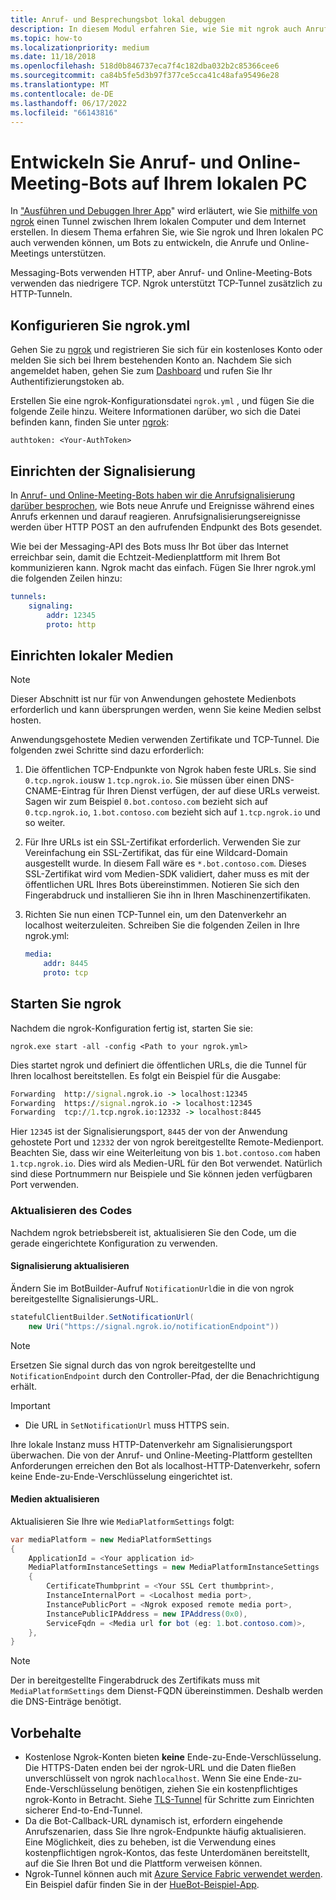 ```yaml
---
title: Anruf- und Besprechungsbot lokal debuggen
description: In diesem Modul erfahren Sie, wie Sie mit ngrok auch Anrufe und Onlinebesprechungs-Bots auf Ihrem lokalen PC entwickeln können.
ms.topic: how-to
ms.localizationpriority: medium
ms.date: 11/18/2018
ms.openlocfilehash: 518d0b846737eca7f4c182dba032b2c85366cee6
ms.sourcegitcommit: ca84b5fe5d3b97f377ce5cca41c48afa95496e28
ms.translationtype: MT
ms.contentlocale: de-DE
ms.lasthandoff: 06/17/2022
ms.locfileid: "66143816"
---
```

# <a name="develop-calling-and-online-meeting-bots-on-your-local-pc"></a>Entwickeln Sie Anruf- und Online-Meeting-Bots auf Ihrem lokalen PC

In ["Ausführen und Debuggen Ihrer App](../../concepts/build-and-test/debug.md)" wird erläutert, wie Sie [mithilfe von ngrok](https://ngrok.com) einen Tunnel zwischen Ihrem lokalen Computer und dem Internet erstellen. In diesem Thema erfahren Sie, wie Sie ngrok und Ihren lokalen PC auch verwenden können, um Bots zu entwickeln, die Anrufe und Online-Meetings unterstützen.

Messaging-Bots verwenden HTTP, aber Anruf- und Online-Meeting-Bots verwenden das niedrigere TCP. Ngrok unterstützt TCP-Tunnel zusätzlich zu HTTP-Tunneln.

## <a name="configure-ngrokyml"></a>Konfigurieren Sie ngrok.yml

Gehen Sie zu [ngrok](https://ngrok.com) und registrieren Sie sich für ein kostenloses Konto oder melden Sie sich bei Ihrem bestehenden Konto an. Nachdem Sie sich angemeldet haben, gehen Sie zum [Dashboard](https://dashboard.ngrok.com) und rufen Sie Ihr Authentifizierungstoken ab.

Erstellen Sie eine ngrok-Konfigurationsdatei `ngrok.yml` , und fügen Sie die folgende Zeile hinzu. Weitere Informationen darüber, wo sich die Datei befinden kann, finden Sie unter [ngrok](https://ngrok.com/docs#config):

  `authtoken: <Your-AuthToken>`

## <a name="set-up-signaling"></a>Einrichten der Signalisierung

In [Anruf- und Online-Meeting-Bots haben wir die Anrufsignalisierung darüber besprochen](./calls-meetings-bots-overview.md), wie Bots neue Anrufe und Ereignisse während eines Anrufs erkennen und darauf reagieren. Anrufsignalisierungsereignisse werden über HTTP POST an den aufrufenden Endpunkt des Bots gesendet.

Wie bei der Messaging-API des Bots muss Ihr Bot über das Internet erreichbar sein, damit die Echtzeit-Medienplattform mit Ihrem Bot kommunizieren kann. Ngrok macht das einfach. Fügen Sie Ihrer ngrok.yml die folgenden Zeilen hinzu:

```yaml
tunnels:
    signaling:
        addr: 12345
        proto: http
```

## <a name="set-up-local-media"></a>Einrichten lokaler Medien

> [!NOTE]
> Dieser Abschnitt ist nur für von Anwendungen gehostete Medienbots erforderlich und kann übersprungen werden, wenn Sie keine Medien selbst hosten.

Anwendungsgehostete Medien verwenden Zertifikate und TCP-Tunnel. Die folgenden zwei Schritte sind dazu erforderlich:

1. Die öffentlichen TCP-Endpunkte von Ngrok haben feste URLs. Sie sind `0.tcp.ngrok.io`usw `1.tcp.ngrok.io`. Sie müssen über einen DNS-CNAME-Eintrag für Ihren Dienst verfügen, der auf diese URLs verweist. Sagen wir zum Beispiel `0.bot.contoso.com` bezieht sich auf `0.tcp.ngrok.io`, `1.bot.contoso.com` bezieht sich auf `1.tcp.ngrok.io` und so weiter.
2. Für Ihre URLs ist ein SSL-Zertifikat erforderlich. Verwenden Sie zur Vereinfachung ein SSL-Zertifikat, das für eine Wildcard-Domain ausgestellt wurde. In diesem Fall wäre es `*.bot.contoso.com`. Dieses SSL-Zertifikat wird vom Medien-SDK validiert, daher muss es mit der öffentlichen URL Ihres Bots übereinstimmen. Notieren Sie sich den Fingerabdruck und installieren Sie ihn in Ihren Maschinenzertifikaten.
3. Richten Sie nun einen TCP-Tunnel ein, um den Datenverkehr an localhost weiterzuleiten. Schreiben Sie die folgenden Zeilen in Ihre ngrok.yml:

    ```yaml
    media:
        addr: 8445
        proto: tcp
    ```

## <a name="start-ngrok"></a>Starten Sie ngrok

Nachdem die ngrok-Konfiguration fertig ist, starten Sie sie:

  `ngrok.exe start -all -config <Path to your ngrok.yml>`

Dies startet ngrok und definiert die öffentlichen URLs, die die Tunnel für Ihren localhost bereitstellen. Es folgt ein Beispiel für die Ausgabe:

```cmd
Forwarding  http://signal.ngrok.io -> localhost:12345
Forwarding  https://signal.ngrok.io -> localhost:12345
Forwarding  tcp://1.tcp.ngrok.io:12332 -> localhost:8445
```

Hier `12345` ist der Signalisierungsport, `8445` der von der Anwendung gehostete Port und `12332` der von ngrok bereitgestellte Remote-Medienport. Beachten Sie, dass wir eine Weiterleitung von bis `1.bot.contoso.com` haben `1.tcp.ngrok.io`. Dies wird als Medien-URL für den Bot verwendet. Natürlich sind diese Portnummern nur Beispiele und Sie können jeden verfügbaren Port verwenden.

### <a name="update-code"></a>Aktualisieren des Codes

Nachdem ngrok betriebsbereit ist, aktualisieren Sie den Code, um die gerade eingerichtete Konfiguration zu verwenden.

#### <a name="update-signaling"></a>Signalisierung aktualisieren

Ändern Sie im BotBuilder-Aufruf `NotificationUrl`die in die von ngrok bereitgestellte Signalisierungs-URL.

```csharp
statefulClientBuilder.SetNotificationUrl(
    new Uri("https://signal.ngrok.io/notificationEndpoint"))
```

> [!NOTE]
> Ersetzen Sie signal durch das von ngrok bereitgestellte und `NotificationEndpoint` durch den Controller-Pfad, der die Benachrichtigung erhält.

> [!IMPORTANT]
>
> * Die URL in `SetNotificationUrl` muss HTTPS sein.
>
> Ihre lokale Instanz muss HTTP-Datenverkehr am Signalisierungsport überwachen. Die von der Anruf- und Online-Meeting-Plattform gestellten Anforderungen erreichen den Bot als localhost-HTTP-Datenverkehr, sofern keine Ende-zu-Ende-Verschlüsselung eingerichtet ist.

#### <a name="update-media"></a>Medien aktualisieren

Aktualisieren Sie Ihre wie `MediaPlatformSettings` folgt:

```csharp
var mediaPlatform = new MediaPlatformSettings
{
    ApplicationId = <Your application id>
    MediaPlatformInstanceSettings = new MediaPlatformInstanceSettings
    {
        CertificateThumbprint = <Your SSL Cert thumbprint>,
        InstanceInternalPort = <Localhost media port>,
        InstancePublicPort = <Ngrok exposed remote media port>,
        InstancePublicIPAddress = new IPAddress(0x0),
        ServiceFqdn = <Media url for bot (eg: 1.bot.contoso.com)>,
    },
}
```

> [!NOTE]
> Der in bereitgestellte Fingerabdruck des Zertifikats muss mit `MediaPlatformSettings` dem Dienst-FQDN übereinstimmen. Deshalb werden die DNS-Einträge benötigt.

## <a name="caveats"></a>Vorbehalte

* Kostenlose Ngrok-Konten bieten **keine** Ende-zu-Ende-Verschlüsselung. Die HTTPS-Daten enden bei der ngrok-URL und die Daten fließen unverschlüsselt von ngrok nach`localhost`. Wenn Sie eine Ende-zu-Ende-Verschlüsselung benötigen, ziehen Sie ein kostenpflichtiges ngrok-Konto in Betracht. Siehe [TLS-Tunnel](https://ngrok.com/docs#tls) für Schritte zum Einrichten sicherer End-to-End-Tunnel.
* Da die Bot-Callback-URL dynamisch ist, erfordern eingehende Anrufszenarien, dass Sie Ihre ngrok-Endpunkte häufig aktualisieren. Eine Möglichkeit, dies zu beheben, ist die Verwendung eines kostenpflichtigen ngrok-Kontos, das feste Unterdomänen bereitstellt, auf die Sie Ihren Bot und die Plattform verweisen können.
* Ngrok-Tunnel können auch mit [Azure Service Fabric verwendet werden](/azure/service-fabric/service-fabric-overview). Ein Beispiel dafür finden Sie in der [HueBot-Beispiel-App](https://github.com/microsoftgraph/microsoft-graph-comms-samples/tree/master/Samples/V1.0Samples/LocalMediaSamples/HueBot/HueBot).
